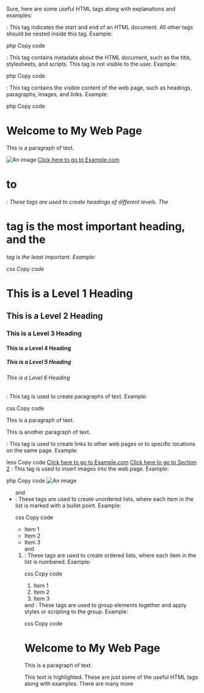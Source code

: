 Sure, here are some useful HTML tags along with explanations and examples:

<html>: This tag indicates the start and end of an HTML document. All other tags should be nested inside this tag.
Example:

php
Copy code
<!DOCTYPE html>
<html>
  <head>
    <title>My Web Page</title>
  </head>
  <body>
    <!-- content goes here -->
  </body>
</html>
<head>: This tag contains metadata about the HTML document, such as the title, stylesheets, and scripts. This tag is not visible to the user.
Example:

php
Copy code
<head>
  <title>My Web Page</title>
  <link rel="stylesheet" href="styles.css">
  <script src="script.js"></script>
</head>
<body>: This tag contains the visible content of the web page, such as headings, paragraphs, images, and links.
Example:

php
Copy code
<body>
  <h1>Welcome to My Web Page</h1>
  <p>This is a paragraph of text.</p>
  <img src="image.jpg" alt="An image">
  <a href="https://example.com">Click here to go to Example.com</a>
</body>
<h1> to <h6>: These tags are used to create headings of different levels. The <h1> tag is the most important heading, and the <h6> tag is the least important.
Example:

css
Copy code
<h1>This is a Level 1 Heading</h1>
<h2>This is a Level 2 Heading</h2>
<h3>This is a Level 3 Heading</h3>
<h4>This is a Level 4 Heading</h4>
<h5>This is a Level 5 Heading</h5>
<h6>This is a Level 6 Heading</h6>
<p>: This tag is used to create paragraphs of text.
Example:

css
Copy code
<p>This is a paragraph of text.</p>
<p>This is another paragraph of text.</p>
<a>: This tag is used to create links to other web pages or to specific locations on the same page.
Example:

less
Copy code
<a href="https://example.com">Click here to go to Example.com</a>
<a href="#section2">Click here to go to Section 2</a>
<img>: This tag is used to insert images into the web page.
Example:

php
Copy code
<img src="image.jpg" alt="An image">
<ul> and <li>: These tags are used to create unordered lists, where each item in the list is marked with a bullet point.
Example:

css
Copy code
<ul>
  <li>Item 1</li>
  <li>Item 2</li>
  <li>Item 3</li>
</ul>
<ol> and <li>: These tags are used to create ordered lists, where each item in the list is numbered.
Example:

css
Copy code
<ol>
  <li>Item 1</li>
  <li>Item 2</li>
  <li>Item 3</li>
</ol>
<div> and <span>: These tags are used to group elements together and apply styles or scripting to the group.
Example:

css
Copy code
<div class="container">
  <h1>Welcome to My Web Page</h1>
  <p>This is a paragraph of text.</p>
</div>
<span class="highlight">This text is highlighted.</span>
These are just some of the useful HTML tags along with examples. There are many more
